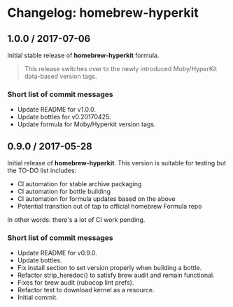 # Changelog: homebrew-hyperkit

## 1.0.0 / 2017-07-06

Initial stable release of __homebrew-hyperkit__ formula.

> This release switches over to the newly introduced Moby/HyperKit data-based
version tags.

### Short list of commit messages

* Update README for v1.0.0.
* Update bottles for v0.20170425.
* Update formula for Moby/Hyperkit version tags.

## 0.9.0 / 2017-05-28

Initial release of __homebrew-hyperkit__. This version is suitable for testing
but the TO-DO list includes:

* CI automation for stable archive packaging
* CI automation for bottle building
* CI automation for formula updates based on the above
* Potential transition out of tap to official homebrew Formula repo

In other words: there's a lot of CI work pending.

### Short list of commit messages

* Update README for v0.9.0.
* Update bottles.
* Fix install section to set version properly when building a bottle.
* Refactor strip_heredoc() to satisfy brew audit and remain functional.
* Fixes for brew audit (rubocop lint prefs).
* Refactor test to download kernel as a resource.
* Initial commit.
